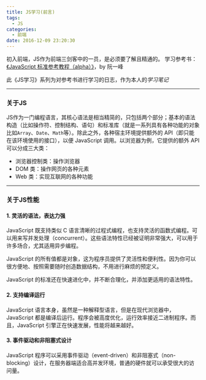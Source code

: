 ```yaml
---
title: JS学习(前言)
tags:
  - JS
categories:
  - 前端
date: 2016-12-09 23:20:30
---
```



初入前端，JS作为前端三剑客中的一员，是必须要了解且精通的。
学习参考书：[《JavaScript 标准参考教程（alpha）》](http://javascript.ruanyifeng.com/)，by 阮一峰

此《JS学习》系列为对参考书进行学习的日志，作为本人的*学习笔记*
<!--more-->

---

### 关于JS
JS作为一门编程语言，其核心语法是相当精简的，只包括两个部分；基本的语法构造（比如操作符、控制结构、语句）和标准库（就是一系列具有各种功能的对象比如`Array`、`Date`、`Math`等）。除此之外，各种宿主环境提供额外的 API（即只能在该环境使用的接口），以便 JavaScript 调用。以浏览器为例，它提供的额外 API 可以分成三大类：

* 浏览器控制类：操作浏览器
* DOM 类：操作网页的各种元素
* Web 类：实现互联网的各种功能

---

### 关于JS性能

#### 1. 灵活的语法，表达力强

JavaScript 既支持类似 C 语言清晰的过程式编程，也支持灵活的函数式编程。可以用来写并发处理（concurrent）。这些语法特性已经被证明非常强大，可以用于许多场合，尤其适用异步编程。

JavaScript 的所有值都是对象，这为程序员提供了灵活性和便利性。因为你可以很方便地、按照需要随时创造数据结构，不用进行麻烦的预定义。

JavaScript 的标准还在快速进化中，并不断合理化，并添加更适用的语法特性。

#### 2. 支持编译运行

JavaScript 语言本身，虽然是一种解释型语言，但是在现代浏览器中，JavaScript 都是编译后运行。程序会被高度优化，运行效率接近二进制程序。而且，JavaScript 引擎正在快速发展，性能将越来越好。

#### 3. 事件驱动和非阻塞式设计

JavaScript 程序可以采用事件驱动（event-driven）和非阻塞式（non-blocking）设计，在服务器端适合高并发环境，普通的硬件就可以承受很大的访问量。